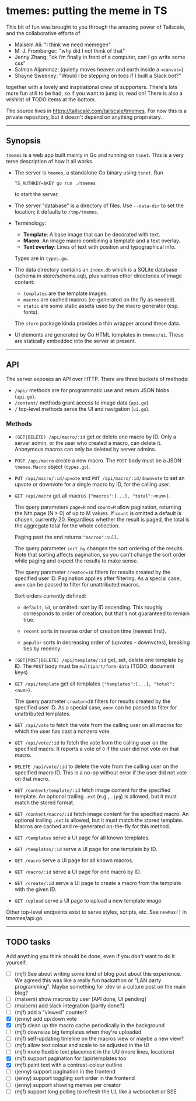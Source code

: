 # tmemes: putting the meme in TS

This bit of fun was brought to you through the amazing power of Tailscale, and
the collaborative efforts of

- Maisem Ali: "I think we need memegen"
- M. J. Fromberger: "why did I not think of that"
- Jenny Zhang: "ok i’m finally in front of a computer, can I go write some css"
- Salman Aljammaz: (quietly moves heaven and earth inside a `<canvas>`)
- Shayne Sweeney: "Would I be stepping on toes if I built a Slack bot?"

together with a lovely and inspirational crew of supporters. There's lots more
fun still to be had, so if you want to jump in, read on! There is also a
wishlist of TODO items at the bottom.

The source lives in https://tailscale.com/tailscale/tmemes. For now this is a
private repository, but it doesn't depend on anything proprietary.

---

## Synopsis

`tmemes` is a web app built mainly in Go and running on `tsnet`. This is a very
terse description of how it all works.

- The server is `tmemes`, a standalone Go binary using `tsnet`. Run

  ```
  TS_AUTHKEY=$KEY go run ./tmemes
  ```

  to start the server.

- The server "database" is a directory of files. Use `--data-dir` to set the
  location; it defaults to `/tmp/tmemes`.

- Terminology:

  - **Template**: A base image that can be decorated with text.
  - **Macro**: An image macro combining a template and a text overlay.
  - **Text overlay**: Lines of text with position and typographical info.

  Types are in `types.go`.

- The data directory contains an `index.db` which is a SQLite database (schema
  in store/schema.sql), plus various other directories of image content:

  - `templates` are the template images.
  - `macros` are cached macros (re-generated on the fly as needed).
  - `static` are some static assets used by the macro generator (esp. fonts).

  The `store` package kinda provides a thin wrapper around these data.

- UI elements are generated by Go HTML templates in `tmemes/ui`. These are
  statically embedded into the server at present.

---

## API

The server exposes an API over HTTP. There are three buckets of methods:

- `/api/` methods are for programmatic use and return JSON blobs (`api.go`).
- `/content/` methods grant access to image data (`api.go`).
- `/` top-level methods serve the UI and navigation (`ui.go`).

### Methods

- `(GET|DELETE) /api/macro/:id` get or delete one macro by ID. Only a server
  admin, or the user who created a macro, can delete it. Anonymous macros can
  only be deleted by server admins.

- `POST /api/macro` create a new macro. The `POST` body must be a JSON
  `tmemes.Macro` object (`types.go`).

- `PUT /api/macro/:id/upvote` and `PUT /api/macro/:id/downvote` to set an
  upvote or downvote for a single macro by ID, for the calling user.

- `GET /api/macro` get all macros `{"macros":[...], "total":<num>}`.

  The query parameters `page=N` and `count=M` allow pagination, returning the
  Nth page (N > 0) of up to M values. If `count` is omitted a default is
  chosen, currently 20. Regardless whether the result is paged, the total is
  the aggregate total for the whole collection.

  Paging past the end returns `"macros":null`.

  The query parameter `sort_by` changes the sort ordering of the results. Note
  that sorting affects pagination, so you can't change the sort order while
  paging and expect the results to make sense.

  The query parameter `creator=ID` filters for results created by the specified
  user ID. Pagination applies after filtering. As a special case, `anon` can be
  passed to filter for unattributed macros.

  Sort orders currently defined:

  - `default`, `id`, or omitted: sort by ID ascending. This roughly
    corresponds to order of creation, but that's not guaranteed to remain
    true.

  - `recent` sorts in reverse order of creation time (newest first).

  - `popular` sorts in decreasing order of (upvotes - downvotes), breaking
    ties by recency.

- `(GET|POST|DELETE) /api/template/:id` get, set, delete one template by ID.
  The `POST` body must be `multipart/form-data` (TODO: document keys).

- `GET /api/template` get all templates `{"templates":[...], "total":<num>}`.

  The query parameter `creator=ID` filters for results created by the specified
  user ID. As a special case, `anon` can be passed to filter for unattributed
  templates.

- `GET /api/vote` to fetch the vote from the calling user on all macros for
  which the user has cast a nonzero vote.

- `GET /api/vote/:id` to fetch the vote from the calling user on the specified
  macro. It reports a vote of `0` if the user did not vote on that macro.

- `DELETE /api/vote/:id` to delete the vote from the calling user on the
  specified macro ID. This is a no-op without error if the user did not vote on
  that macro.

- `GET /content/template/:id` fetch image content for the specified template.
  An optional trailing `.ext` (e.g., `.jpg`) is allowed, but it must match the
  stored format.

- `GET /content/macro/:id` fetch image content for the specified macro.
  An optional trailing `.ext` is allowed, but it must match the stored template.
  Macros are cached and re-generated on-the-fly for this method.

- `GET /templates` serve a UI page for all known templates.

- `GET /templates/:id` serve a UI page for one template by ID.

- `GET /macro` serve a UI page for all known macros.

- `GET /macro/:id` serve a UI page for one macro by ID.

- `GET /create/:id` serve a UI page to create a macro from the template with
  the given ID.

- `GET /upload` serve a UI page to upload a new template image.

Other top-level endpoints exist to serve styles, scripts, etc.
See `newMux()` in tmemes/api.go.

---

## TODO tasks

Add anything you think should be done, even if you don't want to do it yourself.

- [ ] (mjf) See about writing some kind of blog post about this experience. We
      agreed this was like a really fun hackathon or "LAN party programming".
      Maybe something for .dev or a culture post on the main blog?
- [ ] (maisem) show macros by user [API done, UI pending]
- [ ] (maisem) add slack integration [partly done?]
- [ ] (mjf) add a "viewed" counter?
- [x] (jenny) add up/down vote
- [x] (mjf) clean up the macro cache periodically in the background
- [ ] (mjf) downsize big templates when they're uploaded
- [ ] (mjf) self-updating timeline on the macros view or maybe a new view?
- [ ] (mjf) allow text colour and scale to be adjusted in the UI
- [ ] (mjf) more flexible text placement in the UU (more lines, locations)
- [x] (mjf) support pagination for /api/templates too
- [x] (mjf) paint text with a contrast-colour outline
- [ ] (jenny) support pagination in the frontend
- [ ] (jenny) support toggling sort order in the frontend
- [ ] (jenny) support showing memes per creator
- [ ] (mjf) support long polling to refresh the UI, like a websocket or SSE

